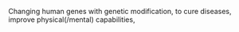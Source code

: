 Changing human genes with genetic modification, to cure diseases, improve physical(/mental) capabilities, 
